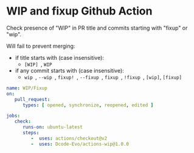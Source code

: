 # WIP and fixup Github Action

Check presence of "WIP" in PR title and commits starting with "fixup" or "wip".

Will fail to prevent merging:
- if title starts with (case insensitive): 
  - `[WIP] `, `WIP `
- if any commit starts with (case insensitive):
  - `wip `, `--wip `, `fixup! `, `--fixup `, `fixup `, `!fixup `, `[wip]`, `[fixup]`

```yml
name: WIP/Fixup
on:
   pull_request:
      types: [ opened, synchronize, reopened, edited ]

jobs:
   check:
      runs-on: ubuntu-latest
      steps:
         -  uses: actions/checkout@v2
         -  uses: Dcode-Evo/actions-wip@1.0.0
```
